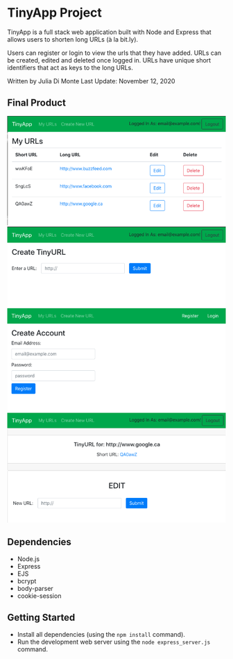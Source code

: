 # TinyApp Project

TinyApp is a full stack web application built with Node and Express that allows users to shorten long URLs (à la bit.ly).

Users can register or login to view the urls that they have added. URLs can be created, edited and deleted once logged in. URLs have unique short identifiers that act as keys to the long URLs.

Written by Julia Di Monte
Last Update: November 12, 2020

## Final Product

!["Tiny URL Home Page"](https://github.com/dimontejulia/tinyapp/blob/master/docs/homePage.png)
!["Create URL Page"](https://github.com/dimontejulia/tinyapp/blob/master/docs/createURLPage.png)
!["Registration Page"](https://github.com/dimontejulia/tinyapp/blob/master/docs/registerPage.png)
!["URL Specific Page & Edit"](https://github.com/dimontejulia/tinyapp/blob/master/docs/tinyURLPage.png)

## Dependencies

- Node.js
- Express
- EJS
- bcrypt
- body-parser
- cookie-session

## Getting Started

- Install all dependencies (using the `npm install` command).
- Run the development web server using the `node express_server.js` command.
